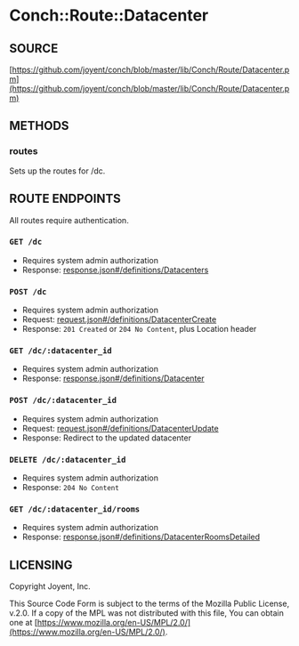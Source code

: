 # Conch::Route::Datacenter

## SOURCE

[https://github.com/joyent/conch/blob/master/lib/Conch/Route/Datacenter.pm](https://github.com/joyent/conch/blob/master/lib/Conch/Route/Datacenter.pm)

## METHODS

### routes

Sets up the routes for /dc.

## ROUTE ENDPOINTS

All routes require authentication.

### `GET /dc`

- Requires system admin authorization
- Response: [response.json#/definitions/Datacenters](../json-schema/response.json#/definitions/Datacenters)

### `POST /dc`

- Requires system admin authorization
- Request: [request.json#/definitions/DatacenterCreate](../json-schema/request.json#/definitions/DatacenterCreate)
- Response: `201 Created` or `204 No Content`, plus Location header

### `GET /dc/:datacenter_id`

- Requires system admin authorization
- Response: [response.json#/definitions/Datacenter](../json-schema/response.json#/definitions/Datacenter)

### `POST /dc/:datacenter_id`

- Requires system admin authorization
- Request: [request.json#/definitions/DatacenterUpdate](../json-schema/request.json#/definitions/DatacenterUpdate)
- Response: Redirect to the updated datacenter

### `DELETE /dc/:datacenter_id`

- Requires system admin authorization
- Response: `204 No Content`

### `GET /dc/:datacenter_id/rooms`

- Requires system admin authorization
- Response: [response.json#/definitions/DatacenterRoomsDetailed](../json-schema/response.json#/definitions/DatacenterRoomsDetailed)

## LICENSING

Copyright Joyent, Inc.

This Source Code Form is subject to the terms of the Mozilla Public License,
v.2.0. If a copy of the MPL was not distributed with this file, You can obtain
one at [https://www.mozilla.org/en-US/MPL/2.0/](https://www.mozilla.org/en-US/MPL/2.0/).
